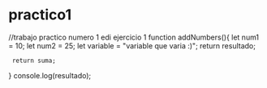 # practico1
//trabajo practico numero 1 edi
ejercicio 1
function addNumbers(){
    let num1 = 10;
    let num2 = 25;
    let variable = "variable que varia :)";
     return resultado;

     return suma;
}
console.log(resultado);

